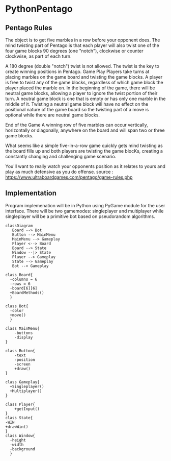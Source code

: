 # PythonPentago

## Pentago Rules
The object is to get five marbles in a row before your opponent does. The mind twisting part of Pentago is that each player will also twist one of the four game blocks 90 degrees (one "notch"), clockwise or counter clockwise, as part of each turn.

A 180 degree (double "notch") twist is not allowed. The twist is the key to create winning positions in Pentago.
Game Play
Players take turns at placing marbles on the game board and twisting the game blocks. A player is free to twist any of the game blocks, regardless of which game block the player placed the marble on.
In the beginning of the game, there will be neutral game blocks, allowing a player to ignore the twist portion of their turn. A neutral game block is one that is empty or has only one marble in the middle of it.
Twisting a neutral game block will have no effect on the positional nature of the game board so the twisting part of a move is optional while there are neutral game blocks.

End of the Game
A winning row of five marbles can occur vertically, horizontally or diagonally, anywhere on the board and will span two or three game blocks.

What seems like a simple five-in-a-row game quickly gets mind twisting as the board fills up and both players are twisting the game blocKs, creating a constantly changing and challenging game scenario.

You'll want to really watch your opponents position as it relates to yours and play as much defensive as you do offense.
source : https://www.ultraboardgames.com/pentago/game-rules.php

## Implementation
Program implemenation will be in Python using PyGame module for the user interface. There will be two gamemodes: singleplayer and multiplayer while singleplayer will be a primitive bot based on pseudorandom algorithms.

```mermaid
classDiagram
   Board --> Bot
   Button --> MainMenu
   MainMenu --> Gameplay
   Player <--> Board
   Board --> State
   Window --|> State
   Player --> Gameplay
   State --> Gameplay
   Bot --> Gameplay
    
class Board{
  -columns = 6
  -rows = 6
  -board[6][6]
  +BoardMethods()
  }
  
class Bot{
  -color
  +move()
  }
  
class MainMenu{
    -buttons
    -display
}

class Button{
    -text
    -position
    -screen
    +draw()
}

class Gameplay{
  +Singleplayer()
  +Multiplayer()
}

class Player{
    +getInput()
}
class State{
-WIN
+drawWin()
}
class Window{
  -height
  -width
  -background
  }
